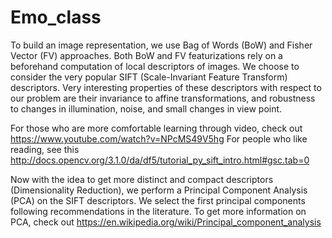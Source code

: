 # Emo_class

To build an image representation, we use Bag of Words (BoW) and Fisher Vector (FV) approaches. Both BoW and FV featurizations rely on a beforehand computation of local descriptors of images. We choose
to consider the very popular SIFT (Scale-Invariant Feature Transform) descriptors. Very interesting properties of these descriptors with respect to our problem are their invariance to affine
transformations, and robustness to changes in illumination, noise, and small changes in view point.

For those who are more comfortable learning through video, check out https://www.youtube.com/watch?v=NPcMS49V5hg
For people who like reading, see this http://docs.opencv.org/3.1.0/da/df5/tutorial_py_sift_intro.html#gsc.tab=0

Now with the idea to get more distinct and compact descriptors (Dimensionality Reduction), we perform a Principal Component Analysis (PCA) on the SIFT descriptors. We select the first principal components following recommendations in the literature.
To get more information on PCA, check out https://en.wikipedia.org/wiki/Principal_component_analysis
